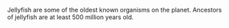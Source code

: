 Jellyfish are some of the oldest known organisms on the planet. Ancestors of jellyfish are at least 500 million years old.
